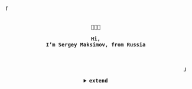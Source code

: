 <!-- Profile -->
<p align="left"><strong><samp>「</samp></strong></p>
    <p align="center">
      <samp><br>
            <b>
             👋👋👋
             <br>
             <br>
             Hi, 
        <br>
             I’m Sergey Maksimov, from Russia
        <br>
        <br>
        <br>
       
<p align="right"><strong><samp>」</samp></strong></p>

<details align="center">
<summary><samp>extend</samp></summary>

<h2></h2><br>
 
<p align="center">
    <samp>
      <a href="https://t.me/serjmaks" target="_blank"><img alt="Instagram" src="https://img.shields.io/badge/Telegram-%23FF4500.svg?style=for-the-badge&logo=telegram&logoColor=white"></a>
      <a href="https://discord.com/users/431125732576722969" target="_blank"><img alt="Discord" src="https://img.shields.io/badge/Discord-%237289DA.svg?style=for-the-badge&logo=discord&logoColor=white"></a></a>
      <a href="(mailto:sergeymaksimov1993@gmail.com" target="_blank"><img alt="Gmail" src="https://img.shields.io/badge/Gmail-D14836?style=for-the-badge&logo=Gmail&logoColor=white">   
      </a></a>
      <h2></h2><br>
    </samp>
</p>

<p align="center">
    <samp>
<details>
  <summary>profile stats</summary>
  <br/> 
    ![Anurag's GitHub stats](https://github-readme-stats.vercel.app/api?username=serj-maks&show_icons=true&theme=radical)
  <br/>
</details>

~ serjmaks ~
